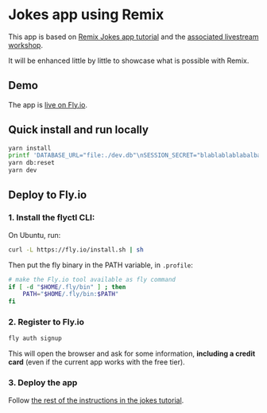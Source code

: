# Jokes app using Remix

This app is based on [Remix Jokes app tutorial](https://remix.run/docs/en/v1/tutorials/jokes) and the [associated livestream workshop](https://www.youtube.com/watch?v=hsIWJpuxNj0).

It will be enhanced little by little to showcase what is possible with Remix.

## Demo

The app is [live on Fly.io](https://remix-jokes-roman.fly.dev/).

## Quick install and run locally

```bash
yarn install
printf 'DATABASE_URL="file:./dev.db"\nSESSION_SECRET="blablablablabalbabla"' > .env
yarn db:reset
yarn dev
```

## Deploy to Fly.io

### 1. Install the flyctl CLI:

On Ubuntu, run:

```bash
curl -L https://fly.io/install.sh | sh
```

Then put the fly binary in the PATH variable, in `.profile`:

```bash
# make the Fly.io tool available as fly command
if [ -d "$HOME/.fly/bin" ] ; then
    PATH="$HOME/.fly/bin:$PATH"
fi
```

### 2. Register to Fly.io

```bash
fly auth signup
```

This will open the browser and ask for some information, **including a credit card** (even if the current app works with the free tier).

### 3. Deploy the app

Follow [the rest of the instructions in the jokes tutorial](https://remix.run/docs/en/v1/tutorials/jokes#deployment).
